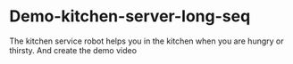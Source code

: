 # Demo-kitchen-server-long-seq
The kitchen service robot helps you in the kitchen when you are hungry or thirsty. And create the demo video
